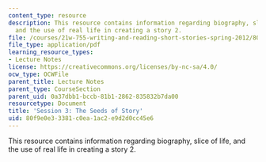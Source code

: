 ```yaml
---
content_type: resource
description: This resource contains information regarding biography, slice of life,
  and the use of real life in creating a story 2.
file: /courses/21w-755-writing-and-reading-short-stories-spring-2012/80f9e0e33381c0ea1ac2e9d2d0cc45e6_MIT21W_755S12_ses3_seeds.pdf
file_type: application/pdf
learning_resource_types:
- Lecture Notes
license: https://creativecommons.org/licenses/by-nc-sa/4.0/
ocw_type: OCWFile
parent_title: Lecture Notes
parent_type: CourseSection
parent_uid: 0a37dbb1-bccb-81b1-2862-835832b7da00
resourcetype: Document
title: 'Session 3: The Seeds of Story'
uid: 80f9e0e3-3381-c0ea-1ac2-e9d2d0cc45e6
---
```

This resource contains information regarding biography, slice of life, and the use of real life in creating a story 2.